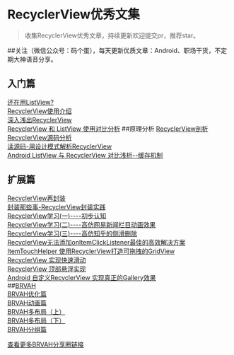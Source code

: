 # RecyclerView优秀文集
> 收集RecyclerView优秀文章，持续更新欢迎提交pr，推荐star。

##关注（微信公众号：码个蛋），每天更新优质文章：Android、职场干货，不定期大神语音分享。

## 入门篇
[还在用ListView?](http://www.jianshu.com/p/a92955be0a3e)  
[RecyclerView使用介绍](http://www.jianshu.com/p/12ec590f6c76)  
[深入浅出RecyclerView](http://kymjs.com/code/2016/07/10/01)  
[RecyclerView 和 ListView 使用对比分析](http://www.jianshu.com/p/f592f3715ae2)
##原理分析
[RecyclerView剖析](http://blog.csdn.net/qq_23012315/article/details/50807224)  
[RecyclerView源码分析](http://mouxuejie.com/blog/2016-03-06/recyclerview-analysis/)  
[读源码-用设计模式解析RecyclerView](http://www.jianshu.com/p/c82cebc4e798)  
[Android ListView 与 RecyclerView 对比浅析--缓存机制](https://mp.weixin.qq.com/s?__biz=MzA3NTYzODYzMg==&mid=2653578065&idx=2&sn=25e64a8bb7b5934cf0ce2e49549a80d6&chksm=84b3b156b3c43840061c28869671da915a25cf3be54891f040a3532e1bb17f9d32e244b79e3f&scene=0&key=&ascene=7&uin=&devicetype=android-23&version=26031b31&nettype=WIFI)
## 扩展篇
[RecyclerView再封装](http://www.jianshu.com/p/a5dd9c0735f2)  
[封装那些事-RecyclerView封装实践](http://www.jianshu.com/p/a6f158d1a9c9)  
[RecyclerView学习(一)----初步认知](http://blog.csdn.net/tyk0910/article/details/51329749)  
[RecyclerView学习(二)----高仿网易新闻栏目动画效果](http://blog.csdn.net/tyk0910/article/details/51460808)  
[RecyclerView学习(三)----高仿知乎的侧滑删除](http://blog.csdn.net/tyk0910/article/details/51669205)  
[RecyclerView无法添加onItemClickListener最佳的高效解决方案](http://blog.csdn.net/liaoinstan/article/details/51200600)  
[ItemTouchHelper 使用RecyclerView打造可拖拽的GridView](http://blog.csdn.net/liaoinstan/article/details/51200618)  
[RecyclerView 实现快速滑动](http://blog.csdn.net/u014099894/article/details/51855129)  
[RecyclerView 顶部悬浮实现](http://www.jianshu.com/p/c596f2e6f587)  
[Android 自定义RecyclerView 实现真正的Gallery效果](http://blog.csdn.net/lmj623565791/article/details/38173061/)  
##[BRVAH](https://github.com/CymChad/BaseRecyclerViewAdapterHelper)  
[BRVAH优化篇](http://www.jianshu.com/p/411ab861034f)  
[BRVAH动画篇](http://www.jianshu.com/p/fa3f97c19263)  
[BRVAH多布局（上）](http://www.jianshu.com/p/9d75c22f0964)  
[BRVAH多布局（下）](http://www.jianshu.com/p/cf29d4e45536)  
[BRVAH分组篇](http://www.jianshu.com/p/87a49f732724)  


[查看更多BRVAH分享圈链接](https://github.com/CymChad/BRVAHST)
